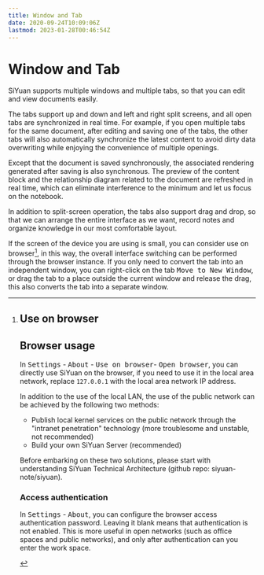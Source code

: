 ```yaml
---
title: Window and Tab
date: 2020-09-24T10:09:06Z
lastmod: 2023-01-28T00:46:54Z
---
```


# Window and Tab

SiYuan supports multiple windows and multiple tabs, so that you can edit and view documents easily.

The tabs support up and down and left and right split screens, and all open tabs are synchronized in real time. For example, if you open multiple tabs for the same document, after editing and saving one of the tabs, the other tabs will also automatically synchronize the latest content to avoid dirty data overwriting while enjoying the convenience of multiple openings.

Except that the document is saved synchronously, the associated rendering generated after saving is also synchronous. The preview of the content block and the relationship diagram related to the document are refreshed in real time, which can eliminate interference to the minimum and let us focus on the notebook.

In addition to split-screen operation, the tabs also support drag and drop, so that we can arrange the entire interface as we want, record notes and organize knowledge in our most comfortable layout.

If the screen of the device you are using is small, you can consider use on browser[^1], in this way, the overall interface switching can be performed through the browser instance. If you only need to convert the tab into an independent window, you can right-click on the tab <kbd>Move to New Window</kbd>​, or drag the tab to a place outside the current window and release the drag, this also converts the tab into a separate window.

[^1]: # Use on browser

    ## Browser usage

    In <kbd>Settings</kbd>​ - <kbd>About</kbd>​ - <kbd>Use on browser</kbd>​ - <kbd>Open browser</kbd>​, you can directly use SiYuan on the browser, if you need to use it in the local area network, replace `127.0.0.1`​ with the local area network IP address.

    In addition to the use of the local LAN, the use of the public network can be achieved by the following two methods:

    * Publish local kernel services on the public network through the "intranet penetration" technology (more troublesome and unstable, not recommended)
    * Build your own SiYuan Server (recommended)

    Before embarking on these two solutions, please start with understanding SiYuan Technical Architecture (github repo: siyuan-note/siyuan).

    ### Access authentication

    In <kbd>Settings</kbd> - <kbd>About</kbd>, you can configure the browser access authentication password. Leaving it blank means that authentication is not enabled. This is more useful in open networks (such as office spaces and public networks), and only after authentication can you enter the work space.

    ‍
